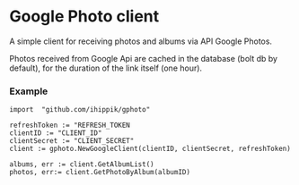 # Google Photo client

A simple client for receiving photos and albums via API Google Photos.

Photos received from Google Api are cached in the database (bolt db by default), for the duration of the link itself (one hour).

### Example

    import 	"github.com/ihippik/gphoto"
    
    refreshToken := "REFRESH_TOKEN
    clientID := "CLIENT_ID"
    clientSecret := "CLIENT_SECRET"
    client := gphoto.NewGoogleClient(clientID, clientSecret, refreshToken)
    
    albums, err := client.GetAlbumList()
    photos, err:= client.GetPhotoByAlbum(albumID)